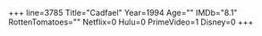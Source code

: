 +++
line=3785
Title="Cadfael"
Year=1994
Age=""
IMDb="8.1"
RottenTomatoes=""
Netflix=0
Hulu=0
PrimeVideo=1
Disney=0
+++

